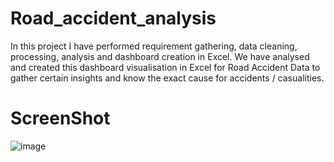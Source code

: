 # Road_accident_analysis
In this project I have performed requirement gathering, data cleaning, processing, analysis and dashboard creation in Excel.
We have analysed and created this dashboard visualisation in Excel for Road Accident Data to gather certain insights and know the exact cause for accidents / casualities.

# ScreenShot

![image](https://github.com/vedantwarke/Road_accident_analysis/assets/134506624/60220fe3-1d30-410c-bcd0-91fda7ed5a3b)
